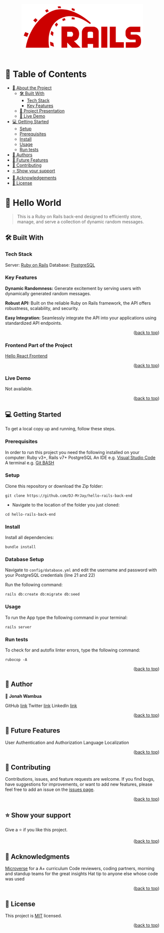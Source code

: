 <div align="center">
  <img src="./Ruby_On_Rails_Logo.png" alt="logo" width="auto"  height="150" style="margin: 20px 0;" />
  <br>
</div>

<a name="readme-top"></a>

# 📗 Table of Contents

- [📖 About the Project](#about-project)
  - [🛠 Built With](#built-with)
    - [Tech Stack](#tech-stack)
    - [Key Features](#key-features)
  - [🔭 Project Presentation](#project-presentation)
  - [🚀 Live Demo](#live-demo)
- [💻 Getting Started](#getting-started)
  - [Setup](#setup)
  - [Prerequisites](#prerequisites)
  - [Install](#install)
  - [Usage](#usage)
  - [Run tests](#run-tests)
- [👥 Authors](#authors)
- [🔭 Future Features](#future-features)
- [🤝 Contributing](#contributing)
- [⭐️ Show your support](#support)
- [🙏 Acknowledgements](#acknowledgements)
- [📝 License](#license)

# 📖 Hello World <a name="about-project"></a>

> This is a Ruby on Rails back-end designed to efficiently store, manage, and serve a collection of dynamic random messages.

## 🛠 Built With <a name="built-with"></a>

### Tech Stack <a name="tech-stack"></a>

Server: <a href="https://rubyonrails.org/">Ruby on Rails</a></li>
Database: <a href="https://www.postgresql.org/">PostgreSQL</a></li>

<!-- Features -->

### Key Features <a name="key-features"></a>

**Dynamic Randomness:** Generate excitement by serving users with dynamically generated random messages.

**Robust API:** Built on the reliable Ruby on Rails framework, the API offers robustness, scalability, and security.

**Easy Integration:** Seamlessly integrate the API into your applications using standardized API endpoints.

<p align="right">(<a href="#readme-top">back to top</a>)</p>

### Frontend Part of the Project

[Hello React Frontend](https://github.com/DJ-MrJay/hello-react-front-end)

<p align="right">(<a href="#readme-top">back to top</a>)</p>

### Live Demo <a name="live-demo"></a>

Not available.

<p align="right">(<a href="#readme-top">back to top</a>)</p>

## 💻 Getting Started <a name="getting-started"></a>

To get a local copy up and running, follow these steps.

### Prerequisites

In order to run this project you need the following installed on your computer:
Ruby v3+,
Rails v7+
PostgreSQL
An IDE e.g. [Visual Studio Code](https://code.visualstudio.com/)
A terminal e.g. [Git BASH](https://gitforwindows.org/)

### Setup

Clone this repository or download the Zip folder:

```
git clone https://github.com/DJ-MrJay/hello-rails-back-end
```

- Navigate to the location of the folder you just cloned:

```
cd hello-rails-back-end
```

### Install

Install all dependencies:

```
bundle install
```
### Database Setup

Navigate to `config/database.yml` and edit the username and password with your PostgreSQL credentials (line 21 and 22)

Run the following command:
```
rails db:create db:migrate db:seed
```

### Usage

To run the App type the following command in your terminal:

```
rails server
```

### Run tests

To check for and autofix linter errors, type the following command:

```
rubocop -A
```

<p align="right">(<a href="#readme-top">back to top</a>)</p>

## 👤 Author <a name="authors"></a>

👤 **Jonah Wambua**

GitHub [link](https://github.com/DJ-MrJay)
Twitter [link](https://twitter.com/jonah_wambua)
LinkedIn [link](https://www.linkedin.com/in/jonah-wambua/)


<p align="right">(<a href="#readme-top">back to top</a>)</p>

## 🔭 Future Features <a name="future-features"></a>

User Authentication and Authorization
Language Localization

<p align="right">(<a href="#readme-top">back to top</a>)</p>

## 🤝 Contributing <a name="contributing"></a>

Contributions, issues, and feature requests are welcome. If you find bugs, have suggestions for improvements, or want to add new features, please feel free to add an issue on the [issues page](../../issues/).

<p align="right">(<a href="#readme-top">back to top</a>)</p>

## ⭐️ Show your support <a name="support"></a>

Give a ⭐️ if you like this project.

<p align="right">(<a href="#readme-top">back to top</a>)</p>

## 🙏 Acknowledgments <a name="acknowledgements"></a>

[Microverse](https://www.microverse.org) for a A+ curriculum
Code reviewers, coding partners, morning and standup teams for the great insights
Hat tip to anyone else whose code was used

<p align="right">(<a href="#readme-top">back to top</a>)</p>

## 📝 License <a name="license"></a>

This project is [MIT](./LICENSE) licensed.

<p align="right">(<a href="#readme-top">back to top</a>)</p>
